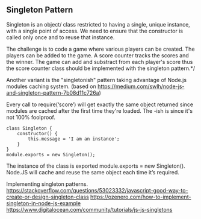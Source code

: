 ## Singleton Pattern


Singleton is an object/ class restricted to having a single, unique instance, 
with a single point of access. We need to ensure that the constructor is called 
only once and to reuse that instance.

The challenge is to code a game where various players can be created. 
The players can be added to the game. A score counter tracks the scores and the winner. 
The game can add and substract from each player's score thus the score counter class should be 
implemented with the singleton pattern.*/







Another variant is the "singletonish" pattern taking advantage of Node.js modules caching system. 
(based on https://medium.com/swlh/node-js-and-singleton-pattern-7b08d11c726a)

Every call to require(‘score’) will get exactly the same object returned since modules are 
cached after the first time they're loaded. The -ish is since it's not 100% foolproof.

```
class Singleton {
    constructor() {
        this.message = 'I am an instance';
    }
}
module.exports = new Singleton();
```

The instance of the class is exported module.exports = new Singleton(). 
Node.JS will cache and reuse the same object each time it’s required.


Implementing singleton patterns.
https://stackoverflow.com/questions/53023332/javascript-good-way-to-create-or-design-singleton-class
https://ozenero.com/how-to-implement-singleton-in-node-js-example
https://www.digitalocean.com/community/tutorials/js-js-singletons
